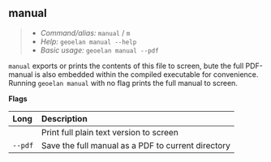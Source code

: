 ## manual

> - *Command/alias:* `manual` / `m`
> - *Help:* `geoelan manual --help`
> - *Basic usage:* `geoelan manual --pdf`

`manual` exports or prints the contents of this file to screen, bute the full PDF-manual is also embedded within the compiled executable for convenience. Running `geoelan manual` with no flag prints the full manual to screen.

**Flags**

| Long       | Description
| :--------- | :-----
|            | Print full plain text version to screen
| `--pdf`    | Save the full manual as a PDF to current directory
